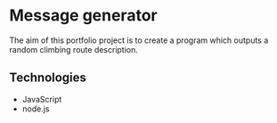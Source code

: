 # Message generator
The aim of this portfolio project is to create a program which outputs a random climbing route description.

## Technologies
- JavaScript
- node.js